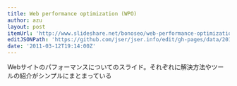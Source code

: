 ```yaml
---
title: Web performance optimization (WPO)
author: azu
layout: post
itemUrl: 'http://www.slideshare.net/bonoseo/web-performance-optimization-wpo'
editJSONPath: 'https://github.com/jser/jser.info/edit/gh-pages/data/2011/03/index.json'
date: '2011-03-12T19:14:00Z'
---
```

Webサイトのパフォーマンスについてのスライド。それぞれに解決方法やツールの紹介がシンプルにまとまっている
